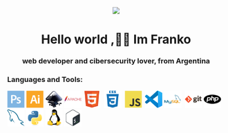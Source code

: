<div id="header" align="center">
    <img src="https://media.giphy.com/media/UUNlWv7pmr516/giphy.gif" width="300" />
    <h1 align="center">Hello world ,👩‍💻 Im Franko</h1>
    <h3 align="center">web developer and cibersecurity lover, from Argentina</h3>
</div>

<div align="left">
    <h3> Languages and Tools:</h3>
    <div>
        <img src="https://github.com/devicons/devicon/blob/master/icons/photoshop/photoshop-plain.svg" title="Git" **alt="Git" width="40" height="40"/>
        <img src="https://github.com/devicons/devicon/blob/master/icons/illustrator/illustrator-plain.svg" title="Git" **alt="Git" width="40" height="40"/>
        <img src="https://github.com/devicons/devicon/blob/master/icons/inkscape/inkscape-original.svg" title="Git" **alt="Git" width="40" height="40"/>
        <img src="https://github.com/devicons/devicon/blob/master/icons/apache/apache-original-wordmark.svg" title="Git" **alt="Git" width="40" height="40"/>
        <img src="https://github.com/devicons/devicon/blob/master/icons/html5/html5-original.svg" title="HTML5" alt="HTML" width="40" height="40"/>&nbsp;
        <img src="https://github.com/devicons/devicon/blob/master/icons/css3/css3-plain-wordmark.svg"  title="CSS" alt="CSS" width="40" height="40"/>&nbsp;
        <img src="https://github.com/devicons/devicon/blob/master/icons/javascript/javascript-original.svg" title="JavaScript" alt="JavaScript" width="40" height="40"/>&nbsp;
        <img src="https://github.com/devicons/devicon/blob/master/icons/vscode/vscode-original.svg" title="Git" **alt="Git" width="40" height="40"/>
        <img src="https://github.com/devicons/devicon/blob/master/icons/mysql/mysql-original-wordmark.svg" title="MySQL"  alt="MySQL" width="40" height="40"/>&nbsp;
        <img src="https://github.com/devicons/devicon/blob/master/icons/git/git-original-wordmark.svg" title="Git" **alt="Git" width="40" height="40"/>
        <img src="https://github.com/devicons/devicon/blob/master/icons/php/php-plain.svg" title="Git" **alt="Git" width="40" height="40"/>
        <img src="https://github.com/devicons/devicon/blob/master/icons/mysql/mysql-plain.svg" title="Git" **alt="Git" width="40" height="40"/>
        <img src="https://github.com/devicons/devicon/blob/master/icons/python/python-original.svg" title="Git" **alt="Git" width="40" height="40"/>
        <img src="https://raw.githubusercontent.com/devicons/devicon/master/icons/linux/linux-original.svg" title="Git" **alt="Git" width="40" height="40"/>
        <img src="https://github.com/devicons/devicon/blob/master/icons/bash/bash-original.svg" title="Git" **alt="Git" width="40" height="40"/>
      </div>
</div>
